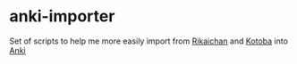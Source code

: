 # anki-importer

Set of scripts to help me more easily import from [Rikaichan][rikaichan] and [Kotoba][kotoba] into [Anki][ankisrs]

[rikaichan]: http://www.polarcloud.com/rikaichan/
[kotoba]: http://kotoba.pierrephi.net/
[ankisrs]: http://ankisrs.net/
